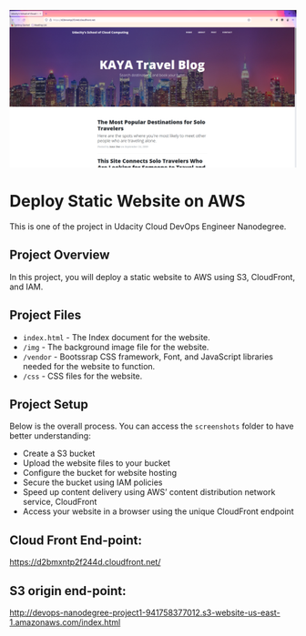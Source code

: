 ![KAYA Travel Blog](Screenshots/deployedBlogWebsite.png)

# Deploy Static Website on AWS
This is one of the project in Udacity Cloud DevOps Engineer Nanodegree.

## Project Overview

In this project, you will deploy a static website to AWS using S3, CloudFront, and IAM.

## Project Files

- `index.html` - The Index document for the website.
- `/img` - The background image file for the website.
- `/vendor` - Bootssrap CSS framework, Font, and JavaScript libraries needed for the website to function.
- `/css` - CSS files for the website.

## Project Setup

Below is the overall process. You can access the `screenshots` folder to have better understanding:

- Create a S3 bucket
- Upload the website files to your bucket
- Configure the bucket for website hosting
- Secure the bucket using IAM policies
- Speed up content delivery using AWS’ content distribution network service, CloudFront
- Access your website in a browser using the unique CloudFront endpoint

## Cloud Front End-point:
https://d2bmxntp2f244d.cloudfront.net/

## S3 origin end-point:
http://devops-nanodegree-project1-941758377012.s3-website-us-east-1.amazonaws.com/index.html
